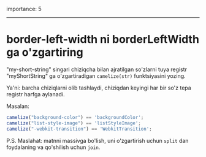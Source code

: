 importance: 5

---

# border-left-width ni borderLeftWidth ga o'zgartiring

"my-short-string" singari chiziqcha bilan ajratilgan so'zlarni tuya registr "myShortString" ga o'zgartiradigan `camelize(str)` funktsiyasini yozing.

Ya'ni: barcha chiziqlarni olib tashlaydi, chiziqdan keyingi har bir so'z tepa registr harfga aylanadi.

Masalan:

```js
camelize("background-color") == 'backgroundColor';
camelize("list-style-image") == 'listStyleImage';
camelize("-webkit-transition") == 'WebkitTransition';
```

P.S. Maslahat: matnni massivga bo'lish, uni o'zgartirish  uchun `split` dan foydalaning va qo'shilish uchun `join`.
